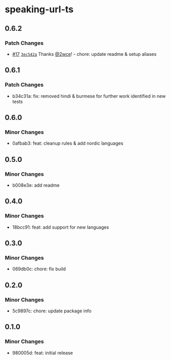# speaking-url-ts

## 0.6.2

### Patch Changes

- [#17](https://github.com/2wce/speaking-url-ts/pull/17) [`3ec542a`](https://github.com/2wce/speaking-url-ts/commit/3ec542afc25a48350e2eca2c5bf853e3db60edb7) Thanks [@2wce](https://github.com/2wce)! - chore: update readme & setup aliases

## 0.6.1

### Patch Changes

- b34c31a: fix: removed hindi & burmese for further work identified in new tests

## 0.6.0

### Minor Changes

- 0afbab3: feat: cleanup rules & add nordic languages

## 0.5.0

### Minor Changes

- b008e3e: add readme

## 0.4.0

### Minor Changes

- 18bcc91: feat: add support for new languages

## 0.3.0

### Minor Changes

- 069db0c: chore: fix build

## 0.2.0

### Minor Changes

- 5c9897c: chore: update package info

## 0.1.0

### Minor Changes

- 980005d: feat: initial release
